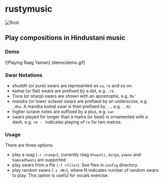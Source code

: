 # rustymusic

![Rust](https://github.com/nvasudevan/rustymusic/workflows/Rust/badge.svg)

## Play compositions in Hindustani music

### Demo

![Playing Raag Yaman]
(demo/demo.gif)

### Swar Notations

- shuddh (or pure) swars are represented as `sa`, `re` and so on.
- komal (or flat) swars are prefixed by a dot, e.g. `.re`
- Tivra (or sharp) swars are shown with an apostrophe, e.g. `Ma'` 
- mandra (or lower octave) swars are prefixed by an underscore, e.g. `_dha`. A mandra komal swar is then prefixed by `_.`, e.g. `_.Ni`
- higher octave notes are suffixed by a plus, e.g. `sa+`
- swars played for longer than a matra (or beat) is ornamented with a dash, e.g. `re - ` indicates playing of `re` for two matras. 

### Usage

There are three options:

- play a raag (`-r <raag>`), currently raag `bhupali`, `durga`, `yaman` and `hamsadhwani` are supported
- play swars from a file (`-f <file>`). See files in `config` directory.
- play random swars (`-z <N>`), where N indicates number of random swars to play. This option is useful for vocals exercise.


